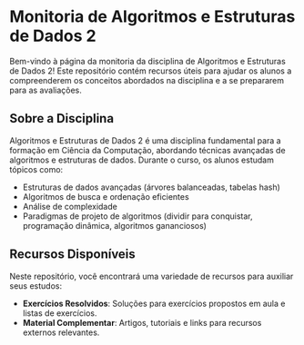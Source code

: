 # Monitoria de Algoritmos e Estruturas de Dados 2

Bem-vindo à página da monitoria da disciplina de Algoritmos e Estruturas de Dados 2! Este repositório contém recursos úteis para ajudar os alunos a compreenderem os conceitos abordados na disciplina e a se prepararem para as avaliações.

## Sobre a Disciplina

Algoritmos e Estruturas de Dados 2 é uma disciplina fundamental para a formação em Ciência da Computação, abordando técnicas avançadas de algoritmos e estruturas de dados. Durante o curso, os alunos estudam tópicos como:

- Estruturas de dados avançadas (árvores balanceadas, tabelas hash)
- Algoritmos de busca e ordenação eficientes
- Análise de complexidade
- Paradigmas de projeto de algoritmos (dividir para conquistar, programação dinâmica, algoritmos gananciosos)


## Recursos Disponíveis

Neste repositório, você encontrará uma variedade de recursos para auxiliar seus estudos:


- **Exercícios Resolvidos**: Soluções para exercícios propostos em aula e listas de exercícios.
- **Material Complementar**: Artigos, tutoriais e links para recursos externos relevantes.


